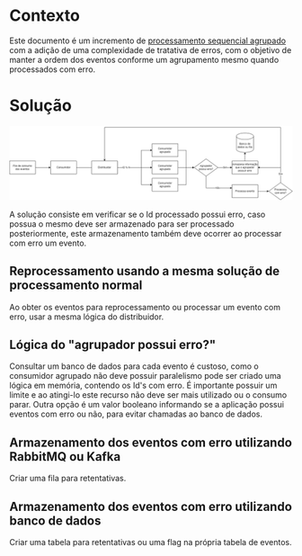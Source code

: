 # Contexto
Este documento é um incremento de 
[processamento sequencial agrupado](ProcessamentoSequencialAgrupado.md) com a adição de uma 
complexidade de tratativa de erros, com o objetivo de manter a ordem dos eventos 
conforme um agrupamento mesmo quando processados com erro.

# Solução
![](ProcessamentoSequencialAgrupadoComTratativaDeErros.drawio.png)

A solução consiste em verificar se o Id processado possui erro, caso possua o mesmo deve ser armazenado
para ser processado posteriormente, este armazenamento também deve ocorrer ao processar 
com erro um evento. 

## Reprocessamento usando a mesma solução de processamento normal
Ao obter os eventos para reprocessamento ou processar um evento com erro, usar a mesma lógica do distribuidor.

## Lógica do "agrupador possui erro?"
Consultar um banco de dados para cada evento é custoso, como o consumidor agrupado não deve 
possuir paralelismo pode ser criado uma lógica em memória, contendo os Id's com erro.
É importante possuir um limite e ao atingi-lo este recurso não deve ser mais utilizado 
ou o consumo parar.
Outra opção é um valor booleano informando se a aplicação possui eventos com erro ou não,
para evitar chamadas ao banco de dados.

## Armazenamento dos eventos com erro utilizando RabbitMQ ou Kafka
Criar uma fila para retentativas.

## Armazenamento dos eventos com erro utilizando banco de dados
Criar uma tabela para retentativas ou uma flag na própria tabela de eventos.